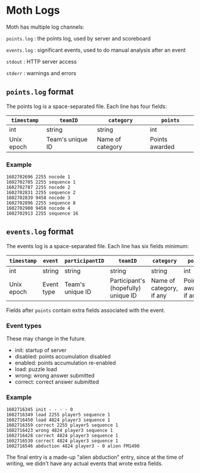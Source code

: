 Moth Logs
=======

Moth has multiple log channels: 

`points.log`
: the points log, used by server and scoreboard

`events.log`
: significant events, used to do manual analysis after an event

`stdout`
: HTTP server access 

`stderr`
: warnings and errors


`points.log` format
----------------------

The points log is a space-separated file.
Each line has four fields:

| `timestamp` | `teamID` | `category` | `points` |
| --- | --- | --- | --- |
| int | string | string | int |
| Unix epoch | Team's unique ID | Name of category | Points awarded |


### Example

```
1602702696 2255 nocode 1
1602702705 2255 sequence 1
1602702787 2255 nocode 2
1602702831 2255 sequence 2
1602702839 9458 nocode 3
1602702896 2255 sequence 8
1602702900 9458 nocode 4
1602702913 2255 sequence 16
```

`events.log` format
----------------------

The events log is a space-separated file.
Each line has six fields minimum:

| `timestamp` | `event` | `participantID` | `teamID` | `category` | `points` | `extra`... |
| --- | --- | --- | --- | --- | --- | --- |
| int | string | string | string | string | int | string... |
| Unix epoch | Event type | Team's unique ID| Participant's (hopefully) unique ID | Name of category, if any | Points awarded, if any | Additional fields, if any |

Fields after `points` contain extra fields associated with the event. 

### Event types

These may change in the future.

* init: startup of server
* disabled: points accumulation disabled
* enabled: points accumulation re-enabled
* load: puzzle load
* wrong: wrong answer submitted
* correct: correct answer submitted

### Example

```
1602716345 init - - - - 0
1602716349 load 2255 player5 sequence 1
1602716450 load 4824 player3 sequence 1
1602716359 correct 2255 player5 sequence 1
1602716423 wrong 4824 player3 sequence 1
1602716428 correct 4824 player3 sequence 1
1602716530 correct 4824 player3 sequence 1
1602716546 abduction 4824 player3 - 0 alien FM1490
```

The final entry is a made-up "alien abduction" entry,
since at the time of writing,
we didn't have any actual events that wrote extra fields.
